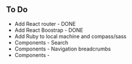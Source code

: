 To Do
------
* Add React router  - DONE
* Add React Boostrap - DONE  
* Add Ruby to local machine and compass/sass  
* Components - Search 
* Components - Navigation breadcrumbs  
* Components - 
